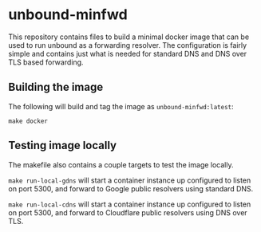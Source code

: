 # unbound-minfwd

This repository contains files to build a minimal docker image that can be used to run
unbound as a forwarding resolver. The configuration is fairly simple and contains just what
is needed for standard DNS and DNS over TLS based forwarding.

## Building the image

The following will build and tag the image as `unbound-minfwd:latest`:

```
make docker
```

## Testing image locally

The makefile also contains a couple targets to test the image locally.

`make run-local-gdns` will start a container instance up configured to listen on
port 5300, and forward to Google public resolvers using standard DNS.

`make run-local-cdns` will start a container instance up configured to listen on
port 5300, and forward to Cloudflare public resolvers using DNS over TLS.
